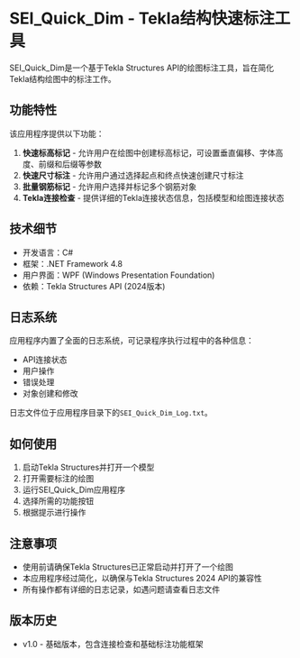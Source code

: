 # SEI_Quick_Dim - Tekla结构快速标注工具

SEI_Quick_Dim是一个基于Tekla Structures API的绘图标注工具，旨在简化Tekla结构绘图中的标注工作。

## 功能特性

该应用程序提供以下功能：

1. **快速标高标记** - 允许用户在绘图中创建标高标记，可设置垂直偏移、字体高度、前缀和后缀等参数
2. **快速尺寸标注** - 允许用户通过选择起点和终点快速创建尺寸标注
3. **批量钢筋标记** - 允许用户选择并标记多个钢筋对象
4. **Tekla连接检查** - 提供详细的Tekla连接状态信息，包括模型和绘图连接状态

## 技术细节

- 开发语言：C#
- 框架：.NET Framework 4.8
- 用户界面：WPF (Windows Presentation Foundation)
- 依赖：Tekla Structures API (2024版本)

## 日志系统

应用程序内置了全面的日志系统，可记录程序执行过程中的各种信息：

- API连接状态
- 用户操作
- 错误处理
- 对象创建和修改

日志文件位于应用程序目录下的`SEI_Quick_Dim_Log.txt`。

## 如何使用

1. 启动Tekla Structures并打开一个模型
2. 打开需要标注的绘图
3. 运行SEI_Quick_Dim应用程序
4. 选择所需的功能按钮
5. 根据提示进行操作

## 注意事项

- 使用前请确保Tekla Structures已正常启动并打开了一个绘图
- 本应用程序经过简化，以确保与Tekla Structures 2024 API的兼容性
- 所有操作都有详细的日志记录，如遇问题请查看日志文件

## 版本历史

- v1.0 - 基础版本，包含连接检查和基础标注功能框架
